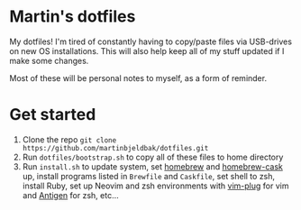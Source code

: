 # Martin's dotfiles
My dotfiles! I'm tired of constantly having to copy/paste files via USB-drives on new OS installations. This will also help keep all of my stuff updated if I make some changes.

Most of these will be personal notes to myself, as a form of reminder.

# Get started

1. Clone the repo ``git clone https://github.com/martinbjeldbak/dotfiles.git``
2. Run ``dotfiles/bootstrap.sh`` to copy all of these files to home directory
3. Run ``install.sh`` to update system, set [homebrew](https://github.com/Homebrew/homebrew) and [homebrew-cask](https://github.com/caskroom/homebrew-cask) up, install programs listed in ``Brewfile`` and ``Caskfile``, set shell to zsh, install Ruby, set up Neovim and zsh environments with [vim-plug](https://github.com/junegunn/vim-plug) for vim and [Antigen](https://github.com/zsh-users/antigen) for zsh, etc…
